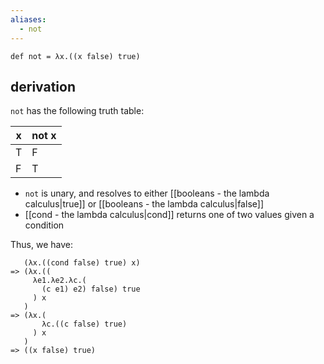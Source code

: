```yaml
---
aliases:
  - not
---
```


```
def not = λx.((x false) true)
```

## derivation

`not` has the following truth table:

|x|not x|
|---|---|
|T|F|
|F|T|

- `not` is unary, and resolves to either [[booleans - the lambda calculus|true]] or [[booleans - the lambda calculus|false]]
- [[cond - the lambda calculus|cond]] returns one of two values given a condition

Thus, we have:

```
   (λx.((cond false) true) x)
=> (λx.((
     λe1.λe2.λc.(
       (c e1) e2) false) true
     ) x
   )
=> (λx.(
       λc.((c false) true)
     ) x
   )
=> ((x false) true)
```